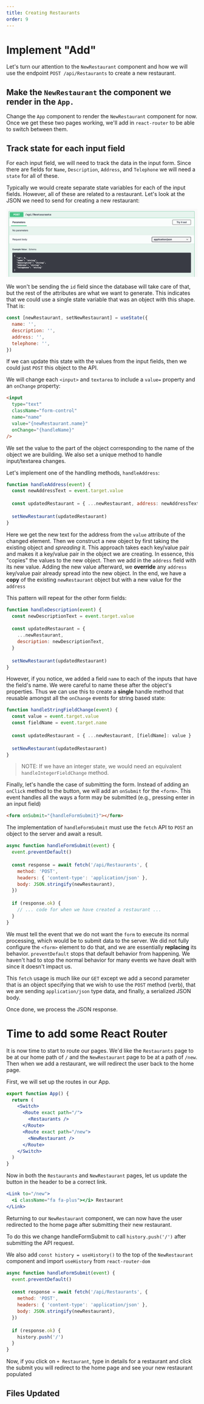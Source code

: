 ```yaml
---
title: Creating Restaurants
order: 9
---
```


# Implement "Add"

Let's turn our attention to the `NewRestaurant` component and how we will use
the endpoint `POST /api/Restaurants` to create a new restaurant.

## Make the `NewRestaurant` the component we render in the `App.`

Change the `App` component to render the `NewRestaurant` component for now. Once
we get these two pages working, we'll add in `react-router` to be able to switch
between them.

## Track state for each input field

For each input field, we will need to track the data in the input form. Since
there are fields for `Name`, `Description`, `Address`, and `Telephone` we will
need a `state` for all of these.

Typically we would create separate state variables for each of the input fields.
However, all of these are related to a restaurant. Let's look at the JSON we
need to send for creating a new restaurant:

![add-restaurant](./assets/add-restaurant.png)

We won't be sending the `id` field since the database will take care of that,
but the rest of the attributes are what we want to generate. This indicates that
we could use a single state variable that was an object with this shape. That
is:

```javascript
const [newRestaurant, setNewRestaurant] = useState({
  name: '',
  description: '',
  address: '',
  telephone: '',
})
```

If we can update this state with the values from the input fields, then we could
just `POST` this object to the API.

We will change each `<input>` and `textarea` to include a `value=` property and
an `onChange` property:

```html
<input
  type="text"
  className="form-control"
  name="name"
  value="{newRestaurant.name}"
  onChange="{handleName}"
/>
```

We set the value to the part of the object corresponding to the name of the
object we are building. We also set a unique method to handle input/textarea
changes.

Let's implement one of the handling methods, `handleAddress`:

```javascript
function handleAddress(event) {
  const newAddressText = event.target.value

  const updatedRestaurant = { ...newRestaurant, address: newAddressText }

  setNewRestaurant(updatedRestaurant)
}
```

Here we get the new text for the address from the `value` attribute of the
changed element. Then we construct a new object by first taking the existing
object and _spreading_ it. This approach takes each key/value pair and makes it
a key/value pair in the object we are creating. In essence, this "copies" the
values to the new object. Then we add in the `address` field with its new value.
Adding the new value afterward, we **override** any `address` key/value pair
already spread into the new object. In the end, we have a **copy** of the
existing `newRestaurant` object but with a new value for the `address`

This pattern will repeat for the other form fields:

```javascript
function handleDescription(event) {
  const newDescriptionText = event.target.value

  const updatedRestaurant = {
    ...newRestaurant,
    description: newDescriptionText,
  }

  setNewRestaurant(updatedRestaurant)
}
```

However, if you notice, we added a field `name` to each of the inputs that have
the field's name. We were careful to name these after the object's properties.
Thus we can use this to create a **single** handle method that reusable amongst
all the `onChange` events for string based state:

```javascript
function handleStringFieldChange(event) {
  const value = event.target.value
  const fieldName = event.target.name

  const updatedRestaurant = { ...newRestaurant, [fieldName]: value }

  setNewRestaurant(updatedRestaurant)
}
```

> NOTE: If we have an integer state, we would need an equivalent
> `handleIntegerFieldChange` method.

Finally, let's handle the case of submitting the form. Instead of adding an
`onClick` method to the button, we will add an `onSubmit` for the `<form>`. This
event handles all the ways a form may be submitted (e.g., pressing enter in an
input field)

```html
<form onSubmit="{handleFormSubmit}"></form>
```

The implementation of `handleFormSubmit` must use the `fetch` API to `POST` an
object to the server and await a result.

```javascript
async function handleFormSubmit(event) {
  event.preventDefault()

  const response = await fetch('/api/Restaurants', {
    method: 'POST',
    headers: { 'content-type': 'application/json' },
    body: JSON.stringify(newRestaurant),
  })

  if (response.ok) {
    // ... code for when we have created a restaurant ...
  }
}
```

We must tell the event that we do not want the `form` to execute its normal
processing, which would be to submit data to the server. We did not fully
configure the `<form>` element to do that, and we are essentially **replacing**
its behavior. `preventDefault` stops that default behavior from happening. We
haven't had to stop the normal behavior for many events we have dealt with since
it doesn't impact us.

This `fetch` usage is much like our `GET` except we add a second parameter that
is an object specifying that we wish to use the `POST` method (verb), that we
are sending `application/json` type data, and finally, a serialized JSON body.

Once done, we process the JSON response.

# Time to add some React Router

It is now time to start to route our pages. We'd like the `Restaurants` page to
be at our home path of `/` and the `NewRestaurant` page to be at a path of
`/new`. Then when we add a restaurant, we will redirect the user back to the
home page.

First, we will set up the routes in our App.

```jsx
export function App() {
  return (
    <Switch>
      <Route exact path="/">
        <Restaurants />
      </Route>
      <Route exact path="/new">
        <NewRestaurant />
      </Route>
    </Switch>
  )
}
```

Now in both the `Restaurants` and `NewRestaurant` pages, let us update the
button in the header to be a correct link.

```jsx
<Link to="/new">
  <i className="fa fa-plus"></i> Restaurant
</Link>
```

Returning to our `NewRestaurant` component, we can now have the user redirected
to the home page after submitting their new restaurant.

To do this we change handleFormSubmit to call `history.push('/')` after
submitting the API request.

We also add `const history = useHistory()` to the top of the `NewRestaurant`
component and import `useHistory` from `react-router-dom`

```javascript
async function handleFormSubmit(event) {
  event.preventDefault()

  const response = await fetch('/api/Restaurants', {
    method: 'POST',
    headers: { 'content-type': 'application/json' },
    body: JSON.stringify(newRestaurant),
  })

  if (response.ok) {
    history.push('/')
  }
}
```

Now, if you click on `+ Restaurant`, type in details for a restaurant and click
the submit you will redirect to the home page and see your new restaurant
populated

## Files Updated

<GithubCommitViewer repo="suncoast-devs/TacoTuesday" commit="2ce30a647b64f1dd680e15ce1c413c83f3ef280b"/>
